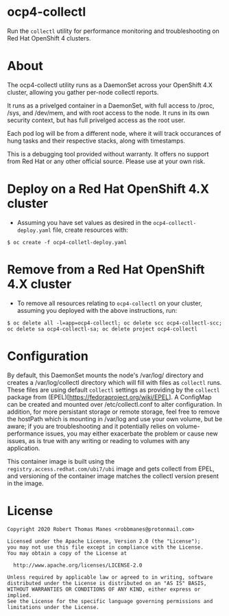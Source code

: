 # ocp4-collectl
Run the `collectl` utility for performance monitoring and troubleshooting on Red Hat OpenShift 4 clusters.

# About
The ocp4-collectl utility runs as a DaemonSet across your OpenShift 4.X cluster, allowing you gather per-node collectl reports.

It runs as a privelged container in a DaemonSet, with full access to /proc, /sys, and /dev/mem, and with root access to the node.  It runs in its own security context, but has full privelged access as the root user.

Each pod log will be from a different node, where it will track occurances of hung tasks and their respective stacks, along with timestamps.

This is a debugging tool provided without warranty.  It offers no support from Red Hat or any other official source.  Please use at your own risk.

# Deploy on a Red Hat OpenShift 4.X cluster
- Assuming you have set values as desired in the `ocp4-collectl-deploy.yaml` file, create resources with:
```
$ oc create -f ocp4-colletl-deploy.yaml
```

# Remove from a Red Hat OpenShift 4.X cluster
- To remove all resources relating to `ocp4-collectl` on your cluster, assuming you deployed with the above instructions, run:
```
$ oc delete all -l=app=ocp4-collectl; oc delete scc ocp4-collectl-scc; oc delete sa ocp4-collectl-sa; oc delete project ocp4-collectl
```

# Configuration
By default, this DaemonSet mounts the node's /var/log/ directory and creates a /var/log/collectl directory which will fill with files as `collectl` runs.  These files are using default `collectl` settings as providing by the `collectl` package from (EPEL)[https://fedoraproject.org/wiki/EPEL].  A ConfigMap can be created and mounted over /etc/collectl.conf to alter configuration.  In addition, for more persistant storage or remote storage, feel free to remove the hostPath which is mounting in /var/log and use your own volume, but be aware; if you are troubleshooting and it potentially relies on volume-performance issues, you may either exacerbate the problem or cause new issues, as is true with any writing or reading to volumes with any application.

This container image is built using the `registry.access.redhat.com/ubi7/ubi` image and gets collectl from EPEL, and versioning of the container image matches the collectl version present in the image.

# License
    Copyright 2020 Robert Thomas Manes <robbmanes@protonmail.com>

    Licensed under the Apache License, Version 2.0 (the "License");
    you may not use this file except in compliance with the License.
    You may obtain a copy of the License at

      http://www.apache.org/licenses/LICENSE-2.0

    Unless required by applicable law or agreed to in writing, software
    distributed under the License is distributed on an "AS IS" BASIS,
    WITHOUT WARRANTIES OR CONDITIONS OF ANY KIND, either express or implied.
    See the License for the specific language governing permissions and
    limitations under the License.
